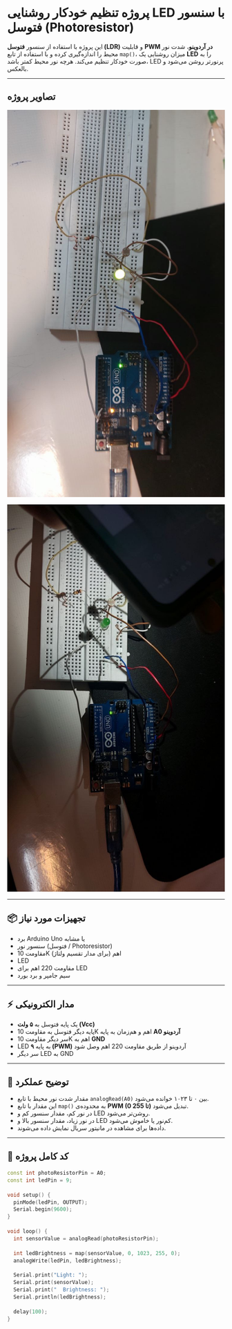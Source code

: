 # پروژه تنظیم خودکار روشنایی LED با سنسور فتوسل (Photoresistor)

این پروژه با استفاده از سنسور **فتوسل (LDR)** و قابلیت **PWM در آردوینو**، شدت نور محیط را اندازه‌گیری کرده و با استفاده از تابع `map()`، میزان روشنایی یک **LED** را به صورت خودکار تنظیم می‌کند. هرچه نور محیط کمتر باشد، LED پرنورتر روشن می‌شود و بالعکس.

---

## تصاویر پروژه

![پروژه در حال اجرا](images/photocell2.jpg)

![پروژه در حال اجرا](images/photocell3.jpg)

---

## 📦 تجهیزات مورد نیاز

- برد Arduino Uno یا مشابه  
- سنسور نور (فتوسل / Photoresistor)  
- مقاومت 10K اهم (برای مدار تقسیم ولتاژ)  
- LED  
- مقاومت 220 اهم برای LED  
- سیم جامپر و برد بورد

---

## ⚡ مدار الکترونیکی

- یک پایه فتوسل به **۵ ولت (Vcc)**  
- پایه دیگر فتوسل به مقاومت 10K اهم و هم‌زمان به پایه **A0 آردوینو**  
- سر دیگر مقاومت 10K اهم به **GND**  
- LED به پایه **۹ (PWM)** آردوینو از طریق مقاومت 220 اهم وصل شود  
- سر دیگر LED به GND

---

## 🧠 توضیح عملکرد

- مقدار شدت نور محیط با تابع `analogRead(A0)` بین ۰ تا ۱۰۲۳ خوانده می‌شود.  
- این مقدار با تابع `map()` به محدوده‌ی **PWM (0 تا 255)** تبدیل می‌شود.  
- در نور کم، مقدار سنسور کم و LED روشن‌تر می‌شود.  
- در نور زیاد، مقدار سنسور بالا و LED کم‌نور یا خاموش می‌شود.  
- داده‌ها برای مشاهده در مانیتور سریال نمایش داده می‌شوند.

---

## 🧾 کد کامل پروژه

```cpp
const int photoResistorPin = A0; 
const int ledPin = 9;            
 
void setup() { 
  pinMode(ledPin, OUTPUT); 
  Serial.begin(9600); 
} 
 
void loop() { 
  int sensorValue = analogRead(photoResistorPin);  
 
  int ledBrightness = map(sensorValue, 0, 1023, 255, 0); 
  analogWrite(ledPin, ledBrightness);  
 
  Serial.print("Light: "); 
  Serial.print(sensorValue); 
  Serial.print("  Brightness: "); 
  Serial.println(ledBrightness); 
 
  delay(100); 
}
